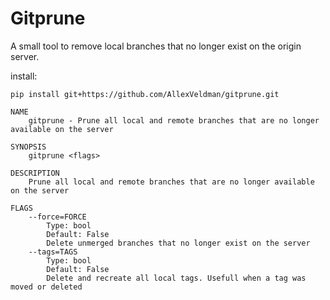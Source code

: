 # Gitprune

A small tool to remove local branches that no longer exist on the origin server.

install:
```commandline
pip install git+https://github.com/AllexVeldman/gitprune.git
```

```commandline
NAME
    gitprune - Prune all local and remote branches that are no longer available on the server

SYNOPSIS
    gitprune <flags>

DESCRIPTION
    Prune all local and remote branches that are no longer available on the server

FLAGS
    --force=FORCE
        Type: bool
        Default: False
        Delete unmerged branches that no longer exist on the server
    --tags=TAGS
        Type: bool
        Default: False
        Delete and recreate all local tags. Usefull when a tag was moved or deleted
```
